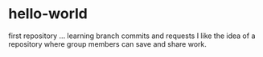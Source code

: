 # hello-world
first repository ... learning branch commits and requests
I like the idea of a repository where group members can save and share work.
